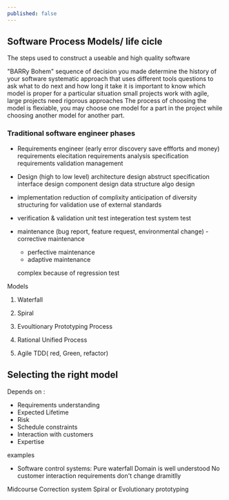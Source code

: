 ```yaml
---
published: false
---
```

## Software Process Models/ life cicle

The steps used to construct a useable and high quality software

"BARRy Bohem"
sequence of decision you made determine the history of your software
systematic approach that uses different tools
questions to ask what to do next and how long it take
it is important to know which model is proper for a particular situation
small projects work with agile, large projects need rigorous approaches
The process of choosing the model is flexiable, you may choose one model for a part in the project while choosing another model for another part.


### Traditional software engineer phases

- Requirements engineer (early error discovery save effforts and money)
		requirements elecitation
        requirements analysis
        specification
        requirements validation
        management
        
- Design (high to low level)
	architecture design
    abstruct specification
    interface design
    component design
    data structure
    algo design
    
- implementation
   reduction of complixity
   anticipation of diversity
   structuring for validation
   use of external standards
   
   
- verification & validation
	unit test
    integeration test
    system test
    
- maintenance (bug report, feature request, environmental change)
	 -corrective maintenance
     - perfective maintenance
     - adaptive maintenance
     
     complex because of regression test
     
     

Models

1) Waterfall

2) Spiral

3) Evoultionary Prototyping Process

4) Rational Unified Process

5) Agile TDD( red, Green, refactor)


## Selecting the right model
Depends on :

- Requirements understanding
- Expected Lifetime
- Risk
- Schedule constraints
- Interaction with customers
- Expertise


examples
- Software control systems: Pure waterfall
Domain is well understood
No customer interaction
requirements don't change dramitlly


Midcourse Correction system
Spiral or Evolutionary prototyping


